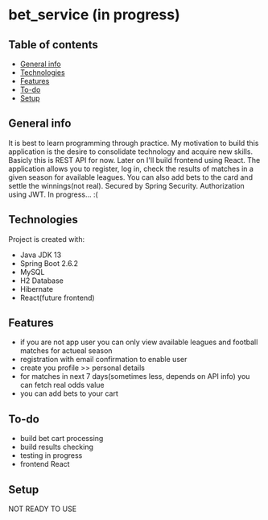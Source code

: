 # bet_service (in progress)

## Table of contents
* [General info](#general-info)
* [Technologies](#technologies)
* [Features](#features)
* [To-do](#to-do)
* [Setup](#setup)

## General info
It is best to learn programming through practice. My motivation to build this application is the desire to consolidate technology and acquire new skills. Basicly this 
is REST API for now. Later on I'll build frontend using React. The application allows you to register, log in, check the results of matches in a given season for available leagues. You can also add bets to the card and settle the winnings(not real). Secured by Spring Security. Authorization using JWT. In progress... :(
	
## Technologies
Project is created with:
* Java JDK 13
* Spring Boot 2.6.2
* MySQL
* H2 Database
* Hibernate
* React(future frontend)

## Features
* if you are not app user you can only view available leagues and football matches for actueal season
* registration with email confirmation to enable user
* create you profile >> personal details
* for matches in next 7 days(sometimes less, depends on API info) you can fetch real odds value
* you can add bets to your cart

## To-do
* build bet cart processing
* build results checking
* testing in progress
* frontend React

## Setup
NOT READY TO USE
